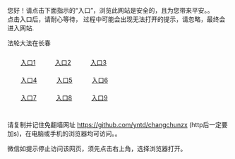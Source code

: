 您好！请点击下面指示的“入口”，浏览此网站是安全的，且为您带来平安。。 <br/>
点击入口后，请耐心等待， 过程中可能会出现无法打开的提示，请忽略，最终会进入网站. </br>

法轮大法在长春<br/>
<div style="padding:10px"><a style="margin:20px" target="_blank" href="https://ddfs5v1qvgcyy.cloudfront.net/2Qpsp?djihgpm" id="ccLink1" rel="nofollow">入口1</a> <a target="_blank" style="margin:20px" href="https://d3kykrks0y6j12.cloudfront.net/2Qpsp?wfupfj" id="ccLink2" rel="nofollow">入口2</a> <a style="margin:20px" target="_blank" href="https://d1q0i85yq4r712.cloudfront.net/2Qpsp?qiuyhqwe" id="ccLink3" rel="nofollow">入口3</a></div>

<div style="padding:10px" ><a style="margin:20px" target="_blank" href="https://ddfs5v1qvgcyy.cloudfront.net/2Qpsp?djihgpm" id="ccLink4" rel="nofollow">入口4</a> <a style="margin:20px" href="https://d3kykrks0y6j12.cloudfront.net/2Qpsp?wfupfj" target="_blank" id="ccLink5" rel="nofollow">入口5</a> <a style="margin:20px" href="https://d1q0i85yq4r712.cloudfront.net/2Qpsp?qiuyhqwe" target="_blank" id="ccLink6" rel="nofollow">入口6</a></div>

<div style="padding:10px"><a style="margin:20px" target="_blank" href="https://ddfs5v1qvgcyy.cloudfront.net/2Qpsp?djihgpm" id="ccLink7" rel="nofollow">入口7</a> <a style="margin:20px" href="https://d3kykrks0y6j12.cloudfront.net/2Qpsp?wfupfj" target="_blank" id="ccLink8" rel="nofollow">入口8</a> <a style="margin:20px" target="_blank" href="https://d1q0i85yq4r712.cloudfront.net/2Qpsp?qiuyhqwe" id="ccLink9" rel="nofollow">入口9</a></div>

<br/>



请复制并记住免翻墙网址 https://github.com/yntd/changchunzx (http后一定要加s)，在电脑或手机的浏览器均可访问。。<br/>

微信如提示停止访问该网页，须先点击右上角，选择浏览器打开。
